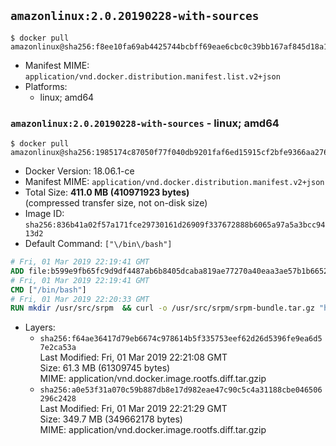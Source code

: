 ## `amazonlinux:2.0.20190228-with-sources`

```console
$ docker pull amazonlinux@sha256:f8ee10fa69ab4425744bcbff69eae6cbc0c39bb167af845d18a1cadd86e84dc1
```

-	Manifest MIME: `application/vnd.docker.distribution.manifest.list.v2+json`
-	Platforms:
	-	linux; amd64

### `amazonlinux:2.0.20190228-with-sources` - linux; amd64

```console
$ docker pull amazonlinux@sha256:1985174c87050f77f040db9201faf6ed15915cf2bfe9366aa276cdd01284e888
```

-	Docker Version: 18.06.1-ce
-	Manifest MIME: `application/vnd.docker.distribution.manifest.v2+json`
-	Total Size: **411.0 MB (410971923 bytes)**  
	(compressed transfer size, not on-disk size)
-	Image ID: `sha256:836b41a02f57a171fce29730161d26909f337672888b6065a97a5a3bcc9413d2`
-	Default Command: `["\/bin\/bash"]`

```dockerfile
# Fri, 01 Mar 2019 22:19:41 GMT
ADD file:b599e9fb65fc9d9df4487ab6b8405dcaba819ae77270a40eaa3ae57b1b66524d in / 
# Fri, 01 Mar 2019 22:19:41 GMT
CMD ["/bin/bash"]
# Fri, 01 Mar 2019 22:20:33 GMT
RUN mkdir /usr/src/srpm  && curl -o /usr/src/srpm/srpm-bundle.tar.gz "https://amazon-linux-docker-sources.s3-accelerate.amazonaws.com/srpm-bundle-b3740d57b8e0cde51e2a18baa3db230c47383cdfb47dba5ee7ba1f8f955c35b9.tar.gz"  && echo "b86589a8ce7c636f66f92b093c0f85b4e1be98bfd2842ec98050f49b51483eea  /usr/src/srpm/srpm-bundle.tar.gz" | sha256sum -c -
```

-	Layers:
	-	`sha256:f64ae36417d79eb6674c978614b5f335753eef62d26d5396fe9ea6d57e2ca53a`  
		Last Modified: Fri, 01 Mar 2019 22:21:08 GMT  
		Size: 61.3 MB (61309745 bytes)  
		MIME: application/vnd.docker.image.rootfs.diff.tar.gzip
	-	`sha256:a0e53f31a070c59b887db8e17d982eae47c90c5c4a31188cbe046506296c2428`  
		Last Modified: Fri, 01 Mar 2019 22:21:29 GMT  
		Size: 349.7 MB (349662178 bytes)  
		MIME: application/vnd.docker.image.rootfs.diff.tar.gzip
